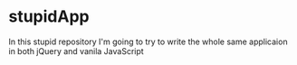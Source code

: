 # stupidApp
In this stupid repository I'm going to try to write the whole same applicaion in both jQuery and vanila JavaScript
